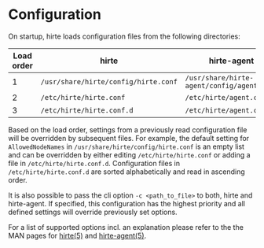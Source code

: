 # Configuration

On startup, hirte loads configuration files from the following directories:

| Load order | hirte | hirte-agent |
|---|---|---|
| 1 | `/usr/share/hirte/config/hirte.conf` | `/usr/share/hirte-agent/config/agent.conf` |
| 2 | `/etc/hirte/hirte.conf` | `/etc/hirte/agent.conf` |
| 3 | `/etc/hirte/hirte.conf.d` | `/etc/hirte/agent.conf.d` |

Based on the load order, settings from a previously read configuration file will be overridden by subsequent files.
For example, the default setting for `AllowedNodeNames` in `/usr/share/hirte/config/hirte.conf` is an empty list and
can be overridden by either editing `/etc/hirte/hirte.conf` or adding a file in `/etc/hirte/hirte.conf.d`. Configuration
files in `/etc/hirte/hirte.conf.d` are sorted alphabetically and read in ascending order.

It is also possible to pass the cli option `-c <path_to_file>` to both, hirte and hirte-agent. If specified, this
configuration has the highest priority and all defined settings will override previously set options.

For a list of supported options incl. an explanation please refer to the
the MAN pages for [hirte(5)](./man/hirte_conf.md) and [hirte-agent(5)](./man/hirte_agent_conf.md).
